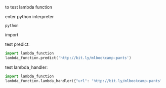 to test lambda function

enter python interpreter

```shell
python
```

import

test predict:
```python
import lambda_function
lambda_function.predict('http://bit.ly/mlbookcamp-pants')
```


test lambda_handler:
```python
import lambda_function
lambda_function.lambda_handler({"url": "http://bit.ly/mlbookcamp-pants"}, None)
```